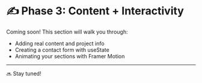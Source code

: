 # ✍️ Phase 3: Content + Interactivity

Coming soon! This section will walk you through:

- Adding real content and project info
- Creating a contact form with useState
- Animating your sections with Framer Motion

---
🔜 Stay tuned!
